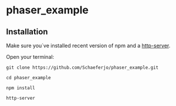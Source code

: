 # phaser_example
## Installation
Make sure you´ve installed recent version of npm and a [http-server](https://www.npmjs.com/package/http-server).

Open your terminal:
```
git clone https://github.com/Schaeferjo/phaser_example.git

cd phaser_example

npm install

http-server
```
